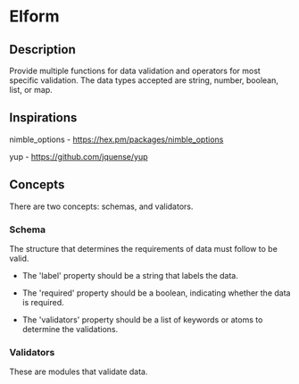 # Elform

## Description
Provide multiple functions for data validation and operators for most specific validation. The data types accepted are string, number, boolean, list, or map.

## Inspirations
nimble_options - https://hex.pm/packages/nimble_options

yup - https://github.com/jquense/yup

## Concepts
There are two concepts: schemas, and validators.

### Schema
The structure that determines the requirements of data must follow to be valid.

- The 'label' property should be a string that labels the data.

- The 'required' property should be a boolean, indicating whether the data is required.

- The 'validators' property should be a list of keywords or atoms to determine the validations.

### Validators
These are modules that validate data.
